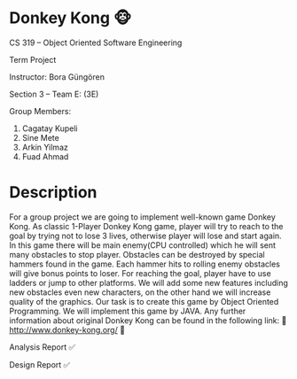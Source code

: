 # Donkey Kong :monkey_face:

CS 319 – Object Oriented Software Engineering

Term Project

Instructor: Bora Güngören

Section 3 – Team E: (3E)


Group Members: 
1. Cagatay Kupeli
2. Sine Mete
3. Arkin Yilmaz
4. Fuad Ahmad

# Description

For a group project we are going to implement well-known game Donkey Kong. As classic 1-Player Donkey Kong game, player will try to
reach to the goal by trying not to lose 3 lives, otherwise player will lose and start again. In this game there will be main enemy(CPU
controlled) which he will sent many obstacles to stop player. Obstacles can be destroyed by special hammers found in the game. Each hammer
hits to rolling enemy obstacles will give bonus points to loser. For reaching the goal, player have to use ladders or jump to other
platforms. We will add some new features including new obstacles even new characters, on the other hand we will increase quality of the
graphics. Our task is to create this game by Object Oriented Programming. We will implement this game by JAVA. Any further information
about original Donkey Kong can be found in the following link: 
:link: http://www.donkey-kong.org/ :link:

Analysis Report :white_check_mark:

Design Report :white_check_mark:
